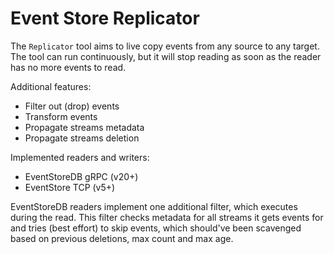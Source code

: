 # Event Store Replicator

The `Replicator` tool aims to live copy events from any source to any target. The tool can run continuously, but it will stop reading as soon as the reader has no more events to read. 

Additional features:
- Filter out (drop) events
- Transform events
- Propagate streams metadata
- Propagate streams deletion

Implemented readers and writers:
- EventStoreDB gRPC (v20+)
- EventStore TCP (v5+)

EventStoreDB readers implement one additional filter, which executes during the read. This filter checks metadata for all streams it gets events for and tries (best effort) to skip events, which should've been scavenged based on previous deletions, max count and max age.
